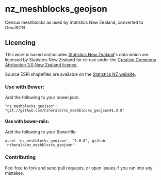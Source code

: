 nz_meshblocks_geojson
============================

Census meshblocks as used by Statistics New Zealand, converted to GeoJSON

## Licencing

This work is based on/includes [Statistics New
Zealand](http://www.stats.govt.nz/)'s data which are
licensed by Statistics New Zealand for re-use under the [Creative
Commons Attribution 3.0 New Zealand
licence](http://creativecommons.org/licenses/by/3.0/nz/).

Source ESRI shapefiles are available on the [Statistics NZ
website](http://www.stats.govt.nz/browse_for_stats/people_and_communities/Geographic-areas/digital-boundary-files.aspx).

### Use with Bower:

Add the following to your bower.json:

```
"nz_meshblocks_geojson": "git://github.com/nzherald/nz_meshblocks_geojson#1.0.0"
```

#### Use with bower-rails:

Add the following to your Bowerfile:

```
asset 'nz_meshblocks_geojson', '1.0.0', github: 'nzherald/nz_meshblocks_geojson'
```

### Contributing

Feel free to fork and send pull requests, or open issues if you run into
any mistakes.
